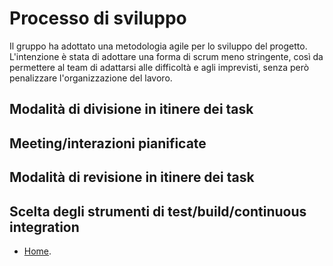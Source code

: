 # Processo di sviluppo
  Il gruppo ha adottato una metodologia agile per lo sviluppo del progetto. L'intenzione è stata di adottare una forma di scrum meno stringente, così da permettere al team di adattarsi alle difficoltà e agli imprevisti,
  senza però penalizzare l'organizzazione del lavoro.
## Modalità di divisione in itinere dei task
 
## Meeting/interazioni pianificate

## Modalità di revisione in itinere dei task

## Scelta degli strumenti di test/build/continuous integration

* [Home](./index.md).
